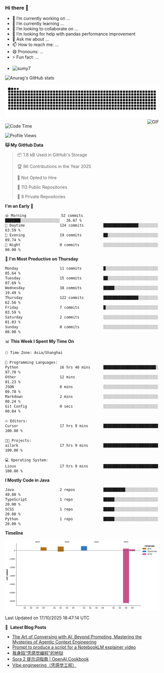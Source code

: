 ### Hi there 👋
<!--
**alloevil/alloevil** is a ✨ _special_ ✨ repository because its `README.md` (this file) appears on your GitHub profile.

Here are some ideas to get you started:

- 🔭 I’m currently working on ...
- 🌱 I’m currently learning ...
- 👯 I’m looking to collaborate on ...
- 🤔 I’m looking for help with ...
- 💬 Ask me about ...
- 📫 How to reach me: ...
- 😄 Pronouns: ...
- ⚡ Fun fact: ...
-->

- 🔭 I’m currently working on ...
- 🌱 I’m currently learning ...
- 👯 I’m looking to collaborate on ...
- 🤔 I’m looking for help with pandas performance improvement
- 💬 Ask me about ...
- 📫 How to reach me: ...
- 😄 Pronouns: ...
- ⚡ Fun fact: ...
  
+ ![sumy7](https://komarev.com/ghpvc/?username=alloevil)

![Anurag's GitHub stats](https://github-readme-stats.vercel.app/api?username=alloevil&show_icons=true&bg_color=00000000)

<picture align="center">
  <source media="(prefers-color-scheme: dark)" srcset="https://github.com/alloevil/alloevil/blob/output/github-contribution-grid-snake.svg">
  <source media="(prefers-color-scheme: dark)" srcset="https://github.com/alloevil/alloevil/blob/output/github-contribution-grid-snake.svg">
  <img alt="github contribution grid snake animation" src="https://github.com/alloevil/alloevil/blob/output/github-contribution-grid-snake.svg">
</picture>

<img align="right" alt="GIF" src="https://raw.githubusercontent.com/JoeyBling/JoeyBling/master/pic/pusheencode.gif" />

<!--START_SECTION:waka-->
![Code Time](http://img.shields.io/badge/Code%20Time-2%2C416%20hrs%2026%20mins-blue)

![Profile Views](http://img.shields.io/badge/Profile%20Views-4-blue)

**🐱 My GitHub Data** 

> 📦 1.8 kB Used in GitHub's Storage 
 > 
> 🏆 86 Contributions in the Year 2025
 > 
> 🚫 Not Opted to Hire
 > 
> 📜 113 Public Repositories 
 > 
> 🔑 8 Private Repositories 
 > 
**I'm an Early 🐤** 

```text
🌞 Morning                52 commits          ███████░░░░░░░░░░░░░░░░░░   26.67 % 
🌆 Daytime                124 commits         ████████████████░░░░░░░░░   63.59 % 
🌃 Evening                19 commits          ██░░░░░░░░░░░░░░░░░░░░░░░   09.74 % 
🌙 Night                  0 commits           ░░░░░░░░░░░░░░░░░░░░░░░░░   00.00 % 
```
📅 **I'm Most Productive on Thursday** 

```text
Monday                   11 commits          █░░░░░░░░░░░░░░░░░░░░░░░░   05.64 % 
Tuesday                  15 commits          ██░░░░░░░░░░░░░░░░░░░░░░░   07.69 % 
Wednesday                38 commits          █████░░░░░░░░░░░░░░░░░░░░   19.49 % 
Thursday                 122 commits         ████████████████░░░░░░░░░   62.56 % 
Friday                   7 commits           █░░░░░░░░░░░░░░░░░░░░░░░░   03.59 % 
Saturday                 2 commits           ░░░░░░░░░░░░░░░░░░░░░░░░░   01.03 % 
Sunday                   0 commits           ░░░░░░░░░░░░░░░░░░░░░░░░░   00.00 % 
```


📊 **This Week I Spent My Time On** 

```text
🕑︎ Time Zone: Asia/Shanghai

💬 Programming Languages: 
Python                   16 hrs 46 mins      ████████████████████████░   97.70 % 
Other                    12 mins             ░░░░░░░░░░░░░░░░░░░░░░░░░   01.23 % 
JSON                     8 mins              ░░░░░░░░░░░░░░░░░░░░░░░░░   00.78 % 
Markdown                 2 mins              ░░░░░░░░░░░░░░░░░░░░░░░░░   00.24 % 
Git Config               0 secs              ░░░░░░░░░░░░░░░░░░░░░░░░░   00.04 % 

🔥 Editors: 
Cursor                   17 hrs 9 mins       █████████████████████████   100.00 % 

🐱‍💻 Projects: 
ailark                   17 hrs 9 mins       █████████████████████████   100.00 % 

💻 Operating System: 
Linux                    17 hrs 9 mins       █████████████████████████   100.00 % 
```

**I Mostly Code in Java** 

```text
Java                     2 repos             ██████████░░░░░░░░░░░░░░░   40.00 % 
TypeScript               1 repo              █████░░░░░░░░░░░░░░░░░░░░   20.00 % 
SCSS                     1 repo              █████░░░░░░░░░░░░░░░░░░░░   20.00 % 
Python                   1 repo              █████░░░░░░░░░░░░░░░░░░░░   20.00 % 
```



**Timeline**

![Lines of Code chart](https://raw.githubusercontent.com/alloevil/alloevil/main/assets/bar_graph.png)


 Last Updated on 17/10/2025 18:47:14 UTC
<!--END_SECTION:waka-->

📕 &nbsp;**Latest Blog Posts**
<!-- BLOG-POST-LIST:START -->
- [The Art of Conversing with AI: Beyond Prompting, Mastering the Mysteries of Agentic Context Engineering](https://baoyu.io/blog/the-art-of-conversing-with-ai-master-context-engineering-for-ai-agents)
- [Prompt to produce a script for a NotebookLM explainer video](https://baoyu.io/blog/notebooklm-explainer-video-script-prompt)
- [我身陷“凭感觉编程”的地狱](https://baoyu.io/translations/vibe-code-hell)
- [Sora 2 提示词指南 | OpenAI Cookbook](https://baoyu.io/translations/sora2_prompting_guide)
- [Vibe engineering（凭感觉工程）](https://baoyu.io/translations/vibe-engineering)
<!-- BLOG-POST-LIST:END -->
